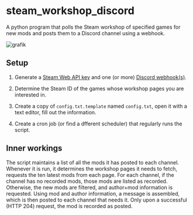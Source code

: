 # steam_workshop_discord

A python program that polls the Steam workshop of specified games for new mods and posts them to a Discord channel using a webhook.

![grafik](https://user-images.githubusercontent.com/14299449/77251258-ada86f80-6c4d-11ea-9fcf-7ec6f134b17c.png)


## Setup

1. Generate a [Steam Web API key](https://steamcommunity.com/dev/apikey) and one (or more) [Discord webhook(s)](https://support.discordapp.com/hc/en-us/articles/228383668-Intro-to-Webhooks).

2. Determine the Steam ID of the games whose workshop pages you are interested in.

3. Create a copy of `config.txt.template` named `config.txt`, open it with a text editor, fill out the information.

4. Create a cron job (or find a dfferent scheduler) that regularly runs the script.

## Inner workings

The script maintains a list of all the mods it has posted to each channel.
Whenever it is run, it determines the workshop pages it needs to fetch, requests the ten latest mods from each page.
For each channel, if the channel has no recorded mods, those mods are listed as recorded. Otherwise, the new mods are filtered, and author+mod information
is requested. Using mod and author information, a message is assembled, which is then posted to each channel that needs it.
Only upon a successful (HTTP 204) request, the mod is recorded as posted.


